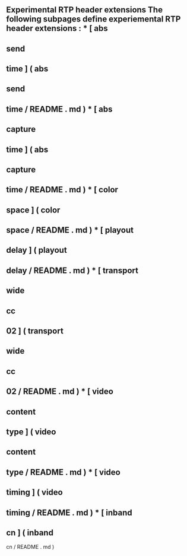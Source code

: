 #
Experimental
RTP
header
extensions
The
following
subpages
define
experiemental
RTP
header
extensions
:
*
[
abs
-
send
-
time
]
(
abs
-
send
-
time
/
README
.
md
)
*
[
abs
-
capture
-
time
]
(
abs
-
capture
-
time
/
README
.
md
)
*
[
color
-
space
]
(
color
-
space
/
README
.
md
)
*
[
playout
-
delay
]
(
playout
-
delay
/
README
.
md
)
*
[
transport
-
wide
-
cc
-
02
]
(
transport
-
wide
-
cc
-
02
/
README
.
md
)
*
[
video
-
content
-
type
]
(
video
-
content
-
type
/
README
.
md
)
*
[
video
-
timing
]
(
video
-
timing
/
README
.
md
)
*
[
inband
-
cn
]
(
inband
-
cn
/
README
.
md
)
